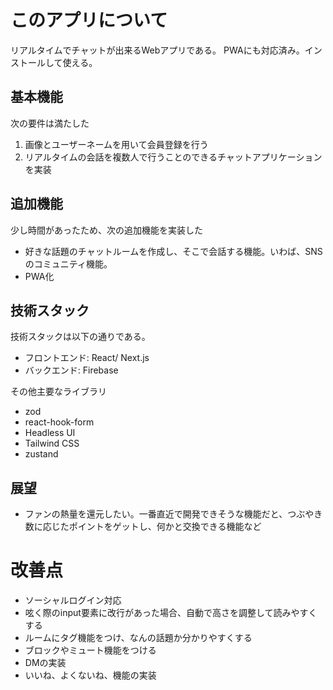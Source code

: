 # このアプリについて
リアルタイムでチャットが出来るWebアプリである。
PWAにも対応済み。インストールして使える。

## 基本機能
次の要件は満たした
1. 画像とユーザーネームを用いて会員登録を行う
2. リアルタイムの会話を複数人で行うことのできるチャットアプリケーションを実装

## 追加機能
少し時間があったため、次の追加機能を実装した
- 好きな話題のチャットルームを作成し、そこで会話する機能。いわば、SNSのコミュニティ機能。
- PWA化

## 技術スタック
技術スタックは以下の通りである。
- フロントエンド: React/ Next.js
- バックエンド: Firebase

その他主要なライブラリ
- zod
- react-hook-form
- Headless UI
- Tailwind CSS
- zustand

## 展望
- ファンの熱量を還元したい。一番直近で開発できそうな機能だと、つぶやき数に応じたポイントをゲットし、何かと交換できる機能など

# 改善点
- ソーシャルログイン対応
- 呟く際のinput要素に改行があった場合、自動で高さを調整して読みやすくする
- ルームにタグ機能をつけ、なんの話題か分かりやすくする
- ブロックやミュート機能をつける
- DMの実装
- いいね、よくないね、機能の実装
